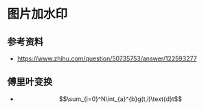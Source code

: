 # 图片加水印

## 参考资料

- https://www.zhihu.com/question/50735753/answer/122593277

## 傅里叶变换

- $$\sum_{i=0}^N\int_{a}^{b}g(t,i)\text{d}t$$